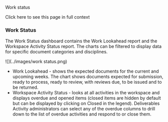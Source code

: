 Work status

Click here to see this page in full context

###  Work Status

The Work Status dashboard contains the Work Lookahead report and the Workspace
Activity Status report. The charts can be filtered to display data for
specific document categories and disciplines.

![](../images/work status.png)

  * Work Lookahead - shows the expected documents for the current and upcoming weeks. The chart shows documents expected for submission, ready to process, ready to review, with reviews due, to be issued and to be returned. 
  * Workspace Activity Status - looks at all activities in the workspace and displays overdue and opened items (closed items are hidden by default but can be displayed by clicking on Closed in the legend). Deliverables Activity administrators can select any of the overdue columns to drill down to the list of overdue activities and respond to or close them. 

